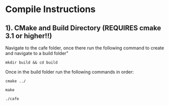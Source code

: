 # Compile Instructions

## 1). CMake and Build Directory (REQUIRES cmake 3.1 or higher!!)

Navigate to the cafe folder, once there run the following command to create and navigate to a build folder"

```
mkdir build && cd build
```

Once in the build folder run the following commands in order:

```
cmake ../
```

```
make
```

```
./cafe
```